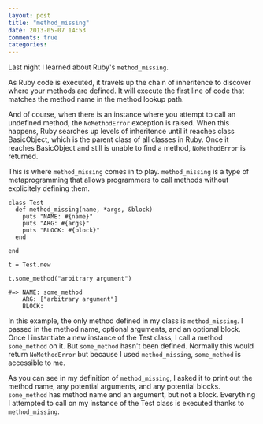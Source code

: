 ```yaml
---
layout: post
title: "method_missing"
date: 2013-05-07 14:53
comments: true
categories: 
---
```

Last night I learned about Ruby's `method_missing`. 

As Ruby code is executed, it travels up the chain of inheritence to discover where your methods are defined. It will execute the first line of code that matches the method name in the method lookup path. 

And of course, when there is an instance where you attempt to call an undefined method, the `NoMethodError` exception is raised. When this happens, Ruby searches up levels of inheritence until it reaches class BasicObject, which is the parent class of all classes in Ruby. Once it reaches BasicObject and still is unable to find a method, `NoMethodError` is returned.

This is where `method_missing` comes in to play. `method_missing` is a type of metaprogramming that allows programmers to call methods without explicitely defining them.

    class Test
      def method_missing(name, *args, &block)
        puts "NAME: #{name}"
        puts "ARG: #{args}"
        puts "BLOCK: #{block}"
      end

    end
  
    t = Test.new

    t.some_method("arbitrary argument")

    #=> NAME: some_method
        ARG: ["arbitrary argument"]
        BLOCK: 

In this example, the only method defined in my class is `method_missing`. I passed in the method name, optional arguments, and an optional block. Once I instantiate a new instance of the Test class, I call a method `some_method` on it. But `some_method` hasn't been defined. Normally this would return `NoMethodError` but because I used `method_missing`, `some_method` is accessible to me. 

As you can see in my definition of `method_missing`, I asked it to print out the method name, any potential arguments, and any potential blocks. `some_method` has method name and an argument, but not a block. Everything I attempted to call on my instance of the Test class is executed thanks to `method_missing`.